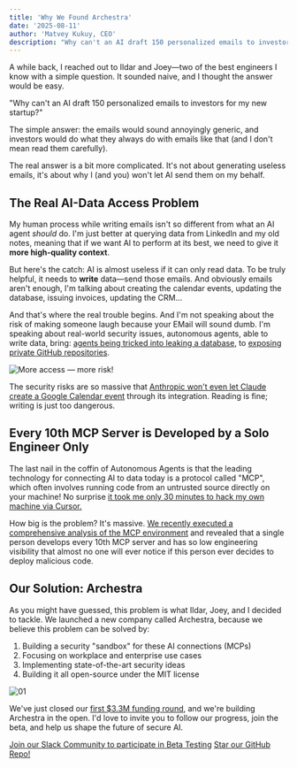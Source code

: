 ```yaml
---
title: 'Why We Found Archestra'
date: '2025-08-11'
author: 'Matvey Kukuy, CEO'
description: "Why can't an AI draft 150 personalized emails to investors for my new startup?"
---
```


A while back, I reached out to Ildar and Joey—two of the best engineers I know with a simple question. It sounded naive, and I thought the answer would be easy.

"Why can't an AI draft 150 personalized emails to investors for my new startup?"

The simple answer: the emails would sound annoyingly generic, and investors would do what they always do with emails like that (and I don't mean read them carefully).

The real answer is a bit more complicated. It's not about generating useless emails, it's about why I (and you) won't let AI send them on my behalf.

## The Real AI-Data Access Problem

My human process while writing emails isn't so different from what an AI agent *should* do. I'm just better at querying data from LinkedIn and my old notes, meaning that if we want AI to perform at its best, we need to give it **more high-quality context**.

But here's the catch: AI is almost useless if it can only read data. To be truly helpful, it needs to **write** data—send those emails. And obviously emails aren't enough, I'm talking about creating the calendar events, updating the database, issuing invoices, updating the CRM...

And that's where the real trouble begins. And I'm not speaking about the risk of making someone laugh because your EMail will sound dumb. I'm speaking about real-world security issues, autonomous agents, able to write data, bring: [agents being tricked into leaking a database](https://simonwillison.net/2025/Jul/6/supabase-mcp-lethal-trifecta/), to [exposing private GitHub repositories](https://simonwillison.net/2025/May/26/github-mcp-exploited/).

![More access — more risk!](/blog/03.jpg)

The security risks are so massive that [Anthropic won't even let Claude create a Google Calendar event](https://support.anthropic.com/en/articles/11088742-using-the-gmail-and-google-calendar-integrations) through its integration. Reading is fine; writing is just too dangerous.

## Every 10th MCP Server is Developed by a Solo Engineer Only

The last nail in the coffin of Autonomous Agents is that the leading technology for connecting AI to data today is a protocol called "MCP", which often involves running code from an untrusted source directly on your machine! No surprise [it took me only 30 minutes to hack my own machine via Cursor.](https://www.linkedin.com/posts/motakuk_ive-been-deep-diving-into-mcp-lately-and-activity-7338973230566719488-PzDj?utm_source=social_share_send&utm_medium=member_desktop_web&rcm=ACoAAA44dvQB8BXdsAxSovZkmTCvERzW1COMW20)

How big is the problem? It's massive. [We recently executed a comprehensive analysis of the MCP environment](/mcp-catalog?sort=quality&dir=asc) and revealed that a single person develops every 10th MCP server and has so low engineering visibility that almost no one will ever notice if this person ever decides to deploy malicious code.

## Our Solution: Archestra

As you might have guessed, this problem is what Ildar, Joey, and I decided to tackle. We launched a new company called Archestra, because we believe this problem can be solved by:

1. Building a security "sandbox" for these AI connections (MCPs)
2. Focusing on workplace and enterprise use cases
3. Implementing state-of-the-art security ideas
4. Building it all open-source under the MIT license

![01](/blog/01.jpg)

We've just closed our [first $3.3M funding round](/blog/archestra-unveils-open-source-solution-announces-vc-backing), and we're building Archestra in the open. I'd love to invite you to follow our progress, join the beta, and help us shape the future of secure AI.

[Join our Slack Community to participate in Beta Testing](https://join.slack.com/t/archestracommunity/shared_invite/zt-39yk4skox-zBF1NoJ9u4t59OU8XxQChg)
[Star our GitHub Repo!](https://github.com/archestra-ai/archestra)
